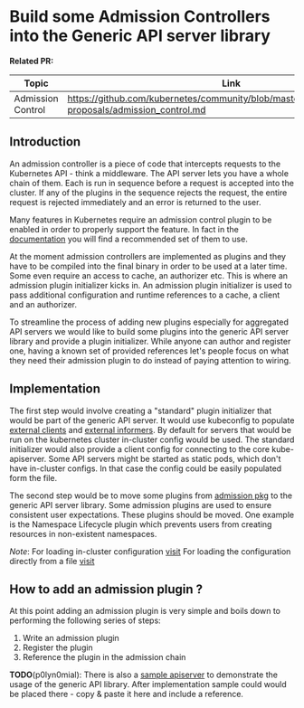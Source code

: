 # Build some Admission Controllers into the Generic API server library

**Related PR:**

| Topic | Link |
| ----- | ---- |
| Admission Control | https://github.com/kubernetes/community/blob/master/contributors/design-proposals/admission_control.md |

## Introduction

An admission controller is a piece of code that intercepts requests to the Kubernetes API - think a middleware.
The API server lets you have a whole chain of them. Each is run in sequence before a request is accepted 
into the cluster. If any of the plugins in the sequence rejects the request, the entire request is rejected 
immediately and an error is returned to the user.

Many features in Kubernetes require an admission control plugin to be enabled in order to properly support the feature. 
In fact in the [documentation](https://kubernetes.io/docs/admin/admission-controllers/#is-there-a-recommended-set-of-plug-ins-to-use) you will find 
a recommended set of them to use.

At the moment admission controllers are implemented as plugins and they have to be compiled into the 
final binary in order to be used at a later time. Some even require an access to cache, an authorizer etc.
This is where an admission plugin initializer kicks in. An admission plugin initializer is used to pass additional 
configuration and runtime references to a cache, a client and an authorizer.

To streamline the process of adding new plugins especially for aggregated API servers we would like to build some plugins 
into the generic API server library and provide a plugin initializer. While anyone can author and register one, having a known set of 
provided references let's people focus on what they need their admission plugin to do instead of paying attention to wiring.

## Implementation

The first step would involve creating a "standard" plugin initializer that would be part of the 
generic API server. It would use kubeconfig to populate 
[external clients](https://github.com/kubernetes/kubernetes/blob/master/pkg/kubeapiserver/admission/initializer.go#L29) 
and [external informers](https://github.com/kubernetes/kubernetes/blob/master/pkg/kubeapiserver/admission/initializer.go#L35). 
By default for servers that would be run on the kubernetes cluster in-cluster config would be used. 
The standard initializer would also provide a client config for connecting to the core kube-apiserver. 
Some API servers might be started as static pods, which don't have in-cluster configs. 
In that case the config could be easily populated form the file. 

The second step would be to move some plugins from [admission pkg](https://github.com/kubernetes/kubernetes/tree/master/plugin/pkg/admission) 
to the generic API server library. Some admission plugins are used to ensure consistent user expectations. 
These plugins should be moved. One example is the Namespace Lifecycle plugin which prevents users 
from creating resources in non-existent namespaces.

*Note*:
For loading in-cluster configuration [visit](https://github.com/kubernetes/kubernetes/blob/master/staging/src/k8s.io/client-go/examples/in-cluster/main.go#L30)
 For loading the configuration directly from a file [visit](https://github.com/kubernetes/kubernetes/blob/master/staging/src/k8s.io/client-go/examples/out-of-cluster/main.go)
 
## How to add an admission plugin ?
 At this point adding an admission plugin is very simple and boils down to performing the 
following series of steps:
 1. Write an admission plugin
 2. Register the plugin 
 3. Reference the plugin in the admission chain

**TODO**(p0lyn0mial): There is also a [sample apiserver](https://github.com/kubernetes/kubernetes/blob/master/staging/src/k8s.io/sample-apiserver/main.go) to demonstrate the usage of the generic API library. 
After implementation sample could would be placed there - copy & paste it here and include a reference.


